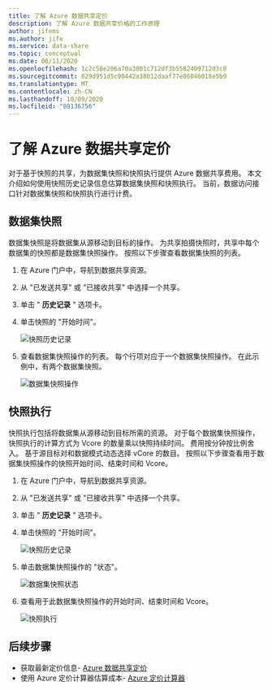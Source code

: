 ```yaml
---
title: 了解 Azure 数据共享定价
description: 了解 Azure 数据共享价格的工作原理
author: jifems
ms.author: jife
ms.service: data-share
ms.topic: conceptual
ms.date: 08/11/2020
ms.openlocfilehash: 1c2c58e206a70a3801c712df3b5582409712d3c8
ms.sourcegitcommit: 829d951d5c90442a38012daaf77e86046018e5b9
ms.translationtype: MT
ms.contentlocale: zh-CN
ms.lasthandoff: 10/09/2020
ms.locfileid: "88136756"
---
```

# <a name="understand-azure-data-share-pricing"></a>了解 Azure 数据共享定价

对于基于快照的共享，为数据集快照和快照执行提供 Azure 数据共享费用。 本文介绍如何使用快照历史记录信息估算数据集快照和快照执行。 当前，数据访问接口针对数据集快照和快照执行进行计费。

## <a name="dataset-snapshot"></a>数据集快照

数据集快照是将数据集从源移动到目标的操作。 为共享拍摄快照时，共享中每个数据集的快照都是数据集快照操作。 按照以下步骤查看数据集快照的列表。 

1. 在 Azure 门户中，导航到数据共享资源。

1. 从 "已发送共享" 或 "已接收共享" 中选择一个共享。

1. 单击 " **历史记录** " 选项卡。

1. 单击快照的 "开始时间"。
 
    ![快照历史记录](./media/concepts/concepts-pricing/pricing-snapshot-history.png "快照历史记录") 

1. 查看数据集快照操作的列表。 每个行项对应于一个数据集快照操作。 在此示例中，有两个数据集快照。

    ![数据集快照操作](./media/concepts/concepts-pricing/pricing-dataset-snapshot.png "数据集快照操作")

## <a name="snapshot-execution"></a>快照执行

快照执行包括将数据集从源移动到目标所需的资源。 对于每个数据集快照操作，快照执行的计算方式为 Vcore 的数量乘以快照持续时间。 费用按分钟按比例舍入。 基于源目标对和数据模式动态选择 vCore 的数目。 按照以下步骤查看用于数据集快照操作的快照开始时间、结束时间和 Vcore。

1. 在 Azure 门户中，导航到数据共享资源。

1. 从 "已发送共享" 或 "已接收共享" 中选择一个共享。

1. 单击 " **历史记录** " 选项卡。

1. 单击快照的 "开始时间"。

    ![快照历史记录](./media/concepts/concepts-pricing/pricing-snapshot-history.png "快照历史记录") 

1. 单击数据集快照操作的 "状态"。

    ![数据集快照状态](./media/concepts/concepts-pricing/pricing-snapshot-status.png "数据集快照状态")

1. 查看用于此数据集快照操作的开始时间、结束时间和 Vcore。 

    ![快照执行](./media/concepts/concepts-pricing/pricing-snapshot-execution.png "快照执行")

## <a name="next-steps"></a>后续步骤

- 获取最新定价信息- [Azure 数据共享定价](https://azure.microsoft.com/pricing/details/data-share/)
- 使用 Azure 定价计算器估算成本- [Azure 定价计算器](https://azure.microsoft.com/pricing/calculator/)
